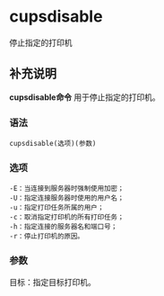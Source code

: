 cupsdisable
===

停止指定的打印机

## 补充说明

**cupsdisable命令** 用于停止指定的打印机。

###  语法

```shell
cupsdisable(选项)(参数)
```

###  选项

```shell
-E：当连接到服务器时强制使用加密；
-U：指定连接服务器时使用的用户名；
-u：指定打印任务所属的用户；
-c：取消指定打印机的所有打印任务；
-h：指定连接的服务器名和端口号；
-r：停止打印机的原因。
```

###  参数

目标：指定目标打印机。


<!-- Linux命令行搜索引擎：https://jaywcjlove.github.io/linux-command/ -->